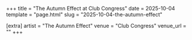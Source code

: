 +++
title = "The Autumn Effect at Club Congress"
date = 2025-10-04
template = "page.html"
slug = "2025-10-04-the-autumn-effect"

[extra]
artist = "The Autumn Effect"
venue = "Club Congress"
venue_url = ""
+++
